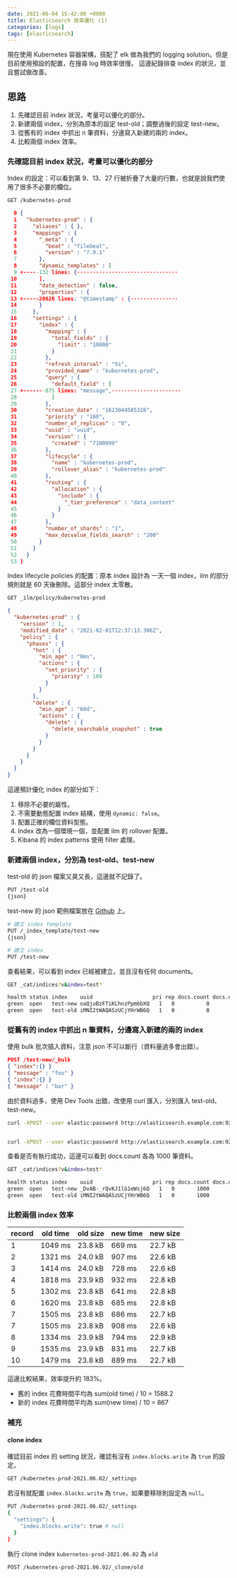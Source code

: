 ```yaml
---
date: 2021-06-04 15:42:00 +0800
title: Elasticsearch 效率優化 (1)
categories: [logs]
tags: [elasticsearch]
---
```


現在使用 Kubernetes 容器架構，搭配了 elk 做為我們的 logging solution。但是目前使用預設的配置，在搜尋 log 時效率很慢。
這邊紀錄排查 index 的狀況，並且嘗試做改善。

<!--more-->

## 思路

1. 先確認目前 index 狀況，考量可以優化的部分。
2. 新建兩個 index，分別為原本的設定 test-old；調整過後的設定 test-new。
3. 從舊有的 index 中抓出 n 筆資料，分邊寫入新建的兩的 index。
4. 比較兩個 index 效率。

### 先確認目前 index 狀況，考量可以優化的部分

Index 的設定：可以看到第 9、13、27 行被折疊了大量的行數，也就是說我們使用了很多不必要的欄位。

```bash
GET /kubernetes-prod
```

```json
  0 {
  1   "kubernetes-prod" : {
  2     "aliases" : { },
  3     "mappings" : {
  4       "_meta" : {
  5         "beat" : "filebeat",
  6         "version" : "7.9.1"
  7       },
  8       "dynamic_templates" : [
  9 +-----132 lines: {································
 10       ],
 11       "date_detection" : false,
 12       "properties" : {
 13 +-----20620 lines: "@timestamp" : {···············
 14       }
 15     },
 16     "settings" : {
 17       "index" : {
 18         "mapping" : {
 19           "total_fields" : {
 20             "limit" : "10000"
 21           }
 22         },
 23         "refresh_interval" : "5s",
 24         "provided_name" : "kubernetes-prod",
 25         "query" : {
 26           "default_field" : [
 27 +-------875 lines: "message",······················
 28           ]
 29         },
 30         "creation_date" : "1623044585326",
 31         "priority" : "100",
 32         "number_of_replicas" : "0",
 33         "uuid" : "uuid",
 34         "version" : {
 35           "created" : "7100099"
 36         },
 37         "lifecycle" : {
 38           "name" : "kubernetes-prod",
 39           "rollover_alias" : "kubernetes-prod"
 40         },
 41         "routing" : {
 42           "allocation" : {
 43             "include" : {
 44               "_tier_preference" : "data_content"
 45             }
 46           }
 47         },
 48         "number_of_shards" : "1",
 49         "max_docvalue_fields_search" : "200"
 50       }
 51     }
 52   }
 53 }
```

Index lifecycle policies 的配置：原本 index 設計為 一天一個 index，ilm 的部分規則就是 60 天後刪除。這部分 index 太零散。

```bash
GET _ilm/policy/kubernetes-prod
```

```json
{
  "kubernetes-prod" : {
    "version" : 1,
    "modified_date" : "2021-02-01T12:37:13.306Z",
    "policy" : {
      "phases" : {
        "hot" : {
          "min_age" : "0ms",
          "actions" : {
            "set_priority" : {
              "priority" : 100
            }
          }
        },
        "delete" : {
          "min_age" : "60d",
          "actions" : {
            "delete" : {
              "delete_searchable_snapshot" : true
            }
          }
        }
      }
    }
  }
}
```

這邊預計優化 index 的部分如下：

1. 移除不必要的屬性。
2. 不需要動態配置 index 結構，使用 `dynamic: false`。
3. 配置正確的欄位資料型態。
4. Index 改為一個環境一個，並配置 ilm 的 rollover 配置。
5. Kibana 的 index patterns 使用 filter 處理。

### 新建兩個 index，分別為 test-old、test-new

test-old 的 json 檔案又臭又長，這邊就不記錄了。

```bash
PUT /test-old
{json}
```

test-new 的 json 範例檔案放在 [Github](https://raw.githubusercontent.com/chiehting/lab/master/elasticsearch/index-template-kubernetes.json) 上。

```bash
# 建立 index template
PUT /_index_template/test-new
{json}

# 建立 index
PUT /test-new
```

查看結果，可以看到 index 已經被建立，並且沒有任何 documents。

```bash
GET _cat/indices?v&index=test*

health status index    uuid                   pri rep docs.count docs.deleted store.size pri.store.size
green  open   test-new oaQjuBzFTiKLhnzPpm6bXQ   1   0          0            0       208b           208b
green  open   test-old iMNI2tWAQASzUCjYHrWB6Q   1   0          0            0       208b           208b

```

### 從舊有的 index 中抓出 n 筆資料，分邊寫入新建的兩的 index

使用 bulk 批次插入資料，注意 json 不可以斷行（資料量過多會出錯）。

```json
POST /test-new/_bulk
{ "index":{} }
{ "message" : "foo" }
{ "index":{} }
{ "message" : "bar" }
```

由於資料過多，使用 Dev Tools 出錯，改使用 curl 匯入，分別匯入 test-old、test-new。

```bash
curl -XPOST --user elastic:password http://elasticsearch.example.com:9200/test-old/_bulk -H "Content-Type: application/json" --data-binary @/Users/chiehtinglee/tmp.json


curl -XPOST --user elastic:password http://elasticsearch.example.com:9200/test-old/_bulk -H "Content-Type: application/json" --data-binary @/Users/chiehtinglee/tmp.json
```

查看是否有執行成功，這邊可以看到 docs.count 各為 1000 筆資料。

```bash
GET _cat/indices?v&index=test*

health status index    uuid                   pri rep docs.count docs.deleted store.size pri.store.size
green  open   test-new _DvAB-_rQvKJ1lG1eWsj6Q   1   0       1000            0    210.3kb        210.3kb
green  open   test-old iMNI2tWAQASzUCjYHrWB6Q   1   0       1000            0    210.3kb        210.3kb
```

### 比較兩個 index 效率

|record|old time|old size|new time|new size|
|---|---|---|---|---|
|1|1049 ms|23.8 kB|669 ms|22.7 kB|
|2|1321 ms|24.0 kB|907 ms|22.6 kB|
|3|1414 ms|24.0 kB|728 ms|22.6 kB|
|4|1818 ms|23.9 kB|932 ms|22.8 kB|
|5|1302 ms|23.8 kB|641 ms|22.8 kB|
|6|1620 ms|23.8 kB|685 ms|22.8 kB|
|7|1505 ms|23.8 kB|686 ms|22.7 kB|
|7|1505 ms|23.8 kB|908 ms|22.6 kB|
|8|1334 ms|23.9 kB|794 ms|22.9 kB|
|9|1535 ms|23.9 kB|831 ms|22.7 kB|
|10|1479 ms|23.8 kB|889 ms|22.7 kB|

這邊比較結果，效率提升約 183%。

* 舊的 index 花費時間平均為 sum(old time) / 10 = 1588.2
* 新的 index 花費時間平均為 sum(new time) / 10 = 867

### 補充

#### clone index

確認目前 index 的 setting 狀況，確認有沒有 `index.blocks.write` 為 `true` 的設定。

```bash
GET /kubernetes-prod-2021.06.02/_settings
```

若沒有就配置 `index.blocks.write` 為 `true`，如果要移除則設定為 `null`。

```bash
PUT /kubernetes-prod-2021.06.02/_settings
{
  "settings": {
    "index.blocks.write": true # null
  }
}
```

執行 clone index `kubernetes-prod-2021.06.02` 為 `old`

```bash
POST /kubernetes-prod-2021.06.02/_clone/old
```
